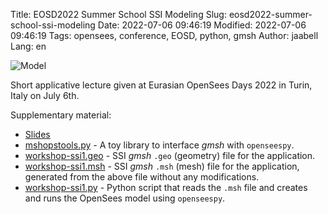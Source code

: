 Title: EOSD2022 Summer School SSI Modeling
Slug: eosd2022-summer-school-ssi-modeling
Date: 2022-07-06 09:46:19
Modified: 2022-07-06 09:46:19
Tags: opensees, conference, EOSD, python, gmsh
Author: jaabell
Lang: en 

<!-- PELICAN_BEGIN_SUMMARY -->

<div class="responsive-image">
<img src="https://www.dropbox.com/s/i31g9x7x1ku5yn7/figura.png?raw=1" / alt="Model">
</div>

Short applicative lecture given at Eurasian OpenSees Days 2022 in Turin, Italy on July 6th. 

Supplementary material:

* [Slides](https://www.dropbox.com/s/slnk9s1z9dips22/presentation1-workshop.pdf?dl=1)
* [mshopstools.py](https://www.dropbox.com/s/oaf5iiifizpc2k6/gmshopstools.py?dl=1) - A toy library to interface _gmsh_ with `openseespy`. 
* [workshop-ssi1.geo](https://www.dropbox.com/s/9sf8aox89wcxkxu/workshop-ssi1.geo?dl=1) - SSI _gmsh_ `.geo` (geometry) file for the application. 
* [workshop-ssi1.msh](https://www.dropbox.com/s/z50ujz48ukjlesd/workshop-ssi1.msh?dl=1) - SSI _gmsh_ `.msh` (mesh) file for the application, generated from the above file without any modifications. 
* [workshop-ssi1.py](https://www.dropbox.com/s/gjuswd4szpbr7we/workshop-ssi1.py?dl=1) - Python script that reads the `.msh` file and creates and runs the OpenSees model using `openseespy`. 



<!-- PELICAN_END_SUMMARY -->
